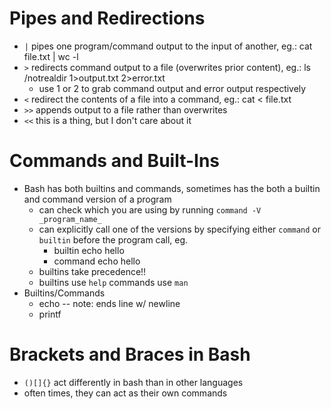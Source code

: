 # Pipes and Redirections

* `|` pipes one program/command output to the input of another, eg.: cat file.txt | wc -l
* `>` redirects command output to a file (overwrites prior content), eg.: ls /notrealdir 1>output.txt 2>error.txt
    * use 1 or 2 to grab command output and error output respectively
* `<` redirect the contents of a file into a command, eg.: cat < file.txt
* `>>` appends output to a file rather than overwrites
* `<<` this is a thing, but I don't care about it

# Commands and Built-Ins

* Bash has both builtins and commands, sometimes has the both a builtin and command version of a program
    * can check which you are using by running `command -V _program_name_`
    * can explicitly call one of the versions by specifying either `command` or `builtin` before the program call, eg.
        * builtin echo hello
        * command echo hello
    * builtins take precedence!!
    * builtins use `help` commands use `man`
* Builtins/Commands
    * echo -- note: ends line w/ newline
    * printf

# Brackets and Braces in Bash

* `()[]{}` act differently in bash than in other languages
* often times, they can act as their own commands
